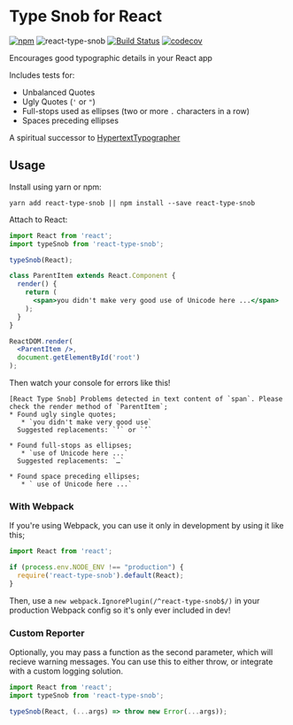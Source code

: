 # Type Snob for React
[![npm](https://img.shields.io/npm/v/react-type-snob.svg?maxAge=2592000)](https://www.npmjs.com/package/react-type-snob) ![react-type-snob](https://img.shields.io/npm/l/react-type-snob.svg?maxAge=2592000)  [![Build Status](https://travis-ci.org/ticky/react-type-snob.svg?branch=master)](https://travis-ci.org/ticky/react-type-snob) [![codecov](https://codecov.io/gh/ticky/react-type-snob/branch/master/graph/badge.svg)](https://codecov.io/gh/ticky/react-type-snob)

Encourages good typographic details in your React app

Includes tests for:

* Unbalanced Quotes
* Ugly Quotes (`'` or `"`)
* Full-stops used as ellipses (two or more `.` characters in a row)
* Spaces preceding ellipses

A spiritual successor to [HypertextTypographer](https://github.com/ticky/HypertextTypographer)

## Usage

Install using yarn or npm:

```shell
yarn add react-type-snob || npm install --save react-type-snob
```

Attach to React:

```jsx
import React from 'react';
import typeSnob from 'react-type-snob';

typeSnob(React);

class ParentItem extends React.Component {
  render() {
    return (
      <span>you didn't make very good use of Unicode here ...</span>
    );
  }
}

ReactDOM.render(
  <ParentItem />,
  document.getElementById('root')
);
```

Then watch your console for errors like this!

```
[React Type Snob] Problems detected in text content of `span`. Please check the render method of `ParentItem`;
* Found ugly single quotes;
   * `you didn't make very good use`
  Suggested replacements: `‘` or `’`

* Found full-stops as ellipses;
   * `use of Unicode here ...`
  Suggested replacements: `…`

* Found space preceding ellipses;
   * ` use of Unicode here ...`
```

### With Webpack

If you're using Webpack, you can use it only in development by using it like this;

```jsx
import React from 'react';

if (process.env.NODE_ENV !== "production") {
  require('react-type-snob').default(React);
}
```

Then, use a `new webpack.IgnorePlugin(/^react-type-snob$/)` in your production Webpack config so it's only ever included in dev!

### Custom Reporter

Optionally, you may pass a function as the second parameter, which will recieve warning messages. You can use this to either throw, or integrate with a custom logging solution.

```jsx
import React from 'react';
import typeSnob from 'react-type-snob';

typeSnob(React, (...args) => throw new Error(...args));
```
